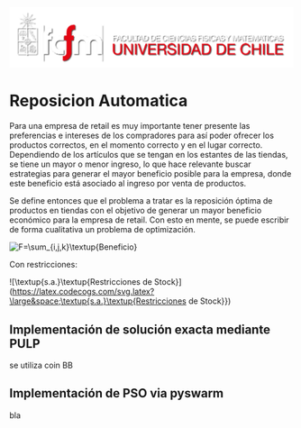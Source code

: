 ![banner](bin/logo.png)

# Reposicion Automatica

Para una empresa de retail es muy importante tener presente las preferencias e intereses de los compradores para así poder ofrecer los productos correctos, en el momento correcto y en el lugar correcto. Dependiendo de los artículos que se tengan en los estantes de las tiendas, se tiene un mayor o menor ingreso, lo que hace relevante buscar estrategias para generar el mayor beneficio posible para la empresa, donde este beneficio está asociado al ingreso por venta de productos.

Se define entonces que el problema a tratar es la reposición óptima de productos en tiendas con el objetivo de generar un mayor beneficio económico para la empresa de retail. Con esto en mente, se puede escribir de forma cualitativa un problema de optimización.


![F=\sum_{i,j,k}\textup{Beneficio}](https://latex.codecogs.com/svg.latex?\large&space;F=\sum_{i,j,k}\textup{Beneficio})

Con restricciones:

![\textup{s.a.}\textup{Restricciones de Stock}](https://latex.codecogs.com/svg.latex?\large&space;\textup{s.a.}\textup{Restricciones de Stock}})

## Implementación de solución exacta mediante PULP

se utiliza coin BB

## Implementación de PSO via pyswarm

bla
